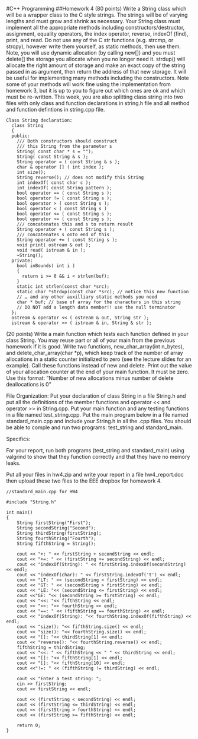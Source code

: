 #C++ Programming
##Homework 4
(80 points) Write a String class which will be a wrapper class to the C style strings. The strings will be of varying lengths and must grow and shrink as necessary. Your String class must implement all the appropriate methods including constructors/destructor, assignment, equality operators, the index operator, reverse, indexOf (find), print, and read. Do not use any of the C  str functions (e.g. strcmp, or strcpy), however write them yourself, as static methods, then use them. Note, you will use dynamic allocation (by calling new[]) and you must delete[] the storage you allocate when you no longer need it. strdup() will allocate the right amount of storage and make an exact copy of the string passed in as argument, then return the address of that new storage.  It will be useful for implementing many methods including the constructors.  Note some of your methods will work fine using the implementation from homework 3, but it is up to you to figure out which ones are ok and which must be re-written. This week, you are also splitting class string into two files with only class and function declarations in string.h file and all method and function defintions in string.cpp file.

```
Class String declaration: 
  class String
  {
  public:
    /// Both constructors should construct
    /// this String from the parameter s
    String( const char * s = "");
    String( const String & s );
    String operator = ( const String & s );
    char & operator [] ( int index );
    int size();
    String reverse(); // does not modify this String
    int indexOf( const char c );
    int indexOf( const String pattern );
    bool operator == ( const String s );
    bool operator != ( const String s );
    bool operator > ( const String s );
    bool operator < ( const String s )
    bool operator <= ( const String s );
    bool operator >= ( const String s );
    /// concatenates this and s to return result
    String operator + ( const String s );
    /// concatenates s onto end of this
    String operator += ( const String s );
    void print( ostream & out );
    void read( istream & in );
    ~String();
  private:
    bool inBounds( int i )
    {
      return i >= 0 && i < strlen(buf);
    }
    static int strlen(const char *src);
    static char *strdup(const char *src); // notice this new function
    // … and any other auxilliary static methods you need
    char * buf; // base of array for the characters in this string
    // DO NOT add a length data member!! use the null terminator
  };
  ostream & operator << ( ostream & out, String str );
  istream & operator >> ( istream & in, String & str );
```


(20 points) Write a main function which tests each function defined in your class String.  You may reuse part or all of your main from the previous homework if it is good.   Write two functions, new_char_array(int n_bytes), and delete_char_array(char *p), which keep track of the number of array allocations in a static counter initialized to zero (see the lecture slides for an example).  Call these functions instead of new and delete.  Print out the value of your allocation counter at the end of your main function.  It must be zero. Use this format: ”Number of new allocations minus number of delete deallocations is 0”

File Organization:  Put your declaration of class String in a file String.h and put all the definitions of the member functions and operator << and operator >> in String.cpp.  Put your main function and any testing functions in a file named test_string.cpp.  Put the main program below in a file named standard_main.cpp and include your String.h in all the .cpp files.  You should be able to comple and run two programs: test_string and standard_main.



Specifics:

For your report, run both programs (test_string and standard_main) using valgrind to show that they function correctly and that they have no memory leaks.

Put all your files in hw4.zip and write your report in a file hw4_report.doc  then upload these two files to the EEE dropbox for homework 4.

```
//standard_main.cpp for HW4

#include "String.h"

int main()
{
	String firstString("First");
	String secondString("Second");
	String thirdString(firstString);
	String fourthString("Fourth");
	String fifthString = String();

	cout << "+: " << firstString + secondString << endl; 		
	cout << "+=: " << (firstString += secondString) << endl;
	cout << "indexOf(String): " << firstString.indexOf(secondString) << endl;
	cout << "indexOf(char): " << firstString.indexOf('t') << endl;		
	cout << "LT: " << (secondString < firstString) << endl;		
	cout << "GT: " << (secondString > firstString) << endl;		 
	cout << "LE: "<< (secondString <= firstString) << endl;		 
	cout <<"GE: "<< (secondString >= firstString) << endl;		
	cout << "<<: "<< fifthString << endl;						
	cout << "<<: "<< fourthString << endl;						
	cout << "==: " << (fifthString == fourthString) << endl;		
	cout << "indexOf(String): "<< fourthString.indexOf(fifthString) << endl;
	cout << "size(): "<< fifthString.size() << endl;					
	cout << "size(): "<< fourthString.size() << endl;				
	cout << "[]: "<< thirdString[1] << endl;						
	cout << "reverse(): "<< fourthString.reverse() << endl;				
	fifthString = thirdString;						
	cout << "<<: " << fifthString << " " << thirdString << endl;	
	cout << "[]: "<< fifthString[1] << endl;						
	cout << "[]: "<< fifthString[10] << endl;					
	cout <<"!=: " << (fifthString != thirdString) << endl;		

	cout << "Enter a test string: ";
	cin >> firstString;
	cout << firstString << endl;

	cout << (firstString < secondString) << endl;
	cout << (firstString <= thirdString) << endl;
	cout << (firstString > fourthString) << endl;
	cout << (firstString >= fifthString) << endl;

	return 0;
}
```
